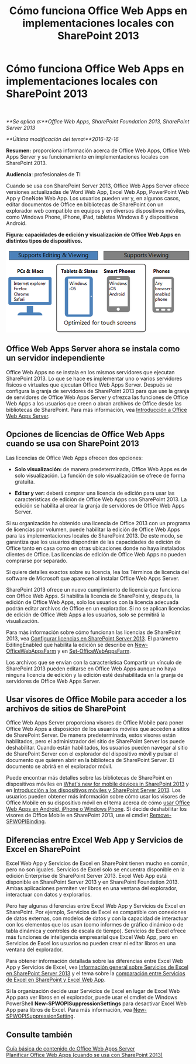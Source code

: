 ﻿---
title: Cómo funciona Office Web Apps en implementaciones locales con SharePoint 2013
TOCTitle: Office Web Apps en implementaciones locales con SharePoint 2013
ms:assetid: 8480064e-14a4-4b46-ad6b-0c836b192af2
ms:mtpsurl: https://technet.microsoft.com/es-es/library/Ff431685(v=office.15)
ms:contentKeyID: 48793531
ms.date: 01/30/2018
mtps_version: v=office.15
ms.translationtype: HT
---

# Cómo funciona Office Web Apps en implementaciones locales con SharePoint 2013

 

_**Se aplica a:**Office Web Apps, SharePoint Foundation 2013, SharePoint Server 2013_

_**Última modificación del tema:**2016-12-16_

**Resumen:** proporciona información acerca de Office Web Apps, Office Web Apps Server y su funcionamiento en implementaciones locales con SharePoint 2013.

**Audiencia**: profesionales de TI

Cuando se usa con SharePoint Server 2013, Office Web Apps Server ofrece versiones actualizadas de Word Web App, Excel Web App, PowerPoint Web App y OneNote Web App. Los usuarios pueden ver y, en algunos casos, editar documentos de Office en bibliotecas de SharePoint con un explorador web compatible en equipos y en diversos dispositivos móviles, como Windows Phone, iPhone, iPad, tabletas Windows 8 y dispositivos Android.


**Figura: capacidades de edición y visualización de Office Web Apps en distintos tipos de dispositivos.**

![Un gráfico en el que se resumen las capacidades de edición y visualización de Office Web Apps en distintos tipos de dispositivos. Se destacan aquellos que están optimizados para las pantallas táctiles.](images/Ff431685.8bf76669-f511-4e02-8ed3-d658e9e746f0(Office.15).gif "Un gráfico en el que se resumen las capacidades de edición y visualización de Office Web Apps en distintos tipos de dispositivos. Se destacan aquellos que están optimizados para las pantallas táctiles.")

## Office Web Apps Server ahora se instala como un servidor independiente

Office Web Apps no se instala en los mismos servidores que ejecutan SharePoint 2013. Lo que se hace es implementar uno o varios servidores físicos o virtuales que ejecutan Office Web Apps Server. Después se configura la granja de servidores de SharePoint 2013 para que use la granja de servidores de Office Web Apps Server y ofrezca las funciones de Office Web Apps a los usuarios que creen o abran archivos de Office desde las bibliotecas de SharePoint. Para más información, vea [Introducción a Office Web Apps Server](office-web-apps-server-overview.md).

## Opciones de licencias de Office Web Apps cuando se usa con SharePoint 2013

Las licencias de Office Web Apps ofrecen dos opciones:

  - **Solo visualización:** de manera predeterminada, Office Web Apps es de solo visualización. La función de solo visualización se ofrece de forma gratuita.

  - **Editar y ver:** deberá comprar una licencia de edición para usar las características de edición de Office Web Apps con SharePoint 2013. La edición se habilita al crear la granja de servidores de Office Web Apps Server.

Si su organización ha obtenido una licencia de Office 2013 con un programa de licencias por volumen, puede habilitar la edición de Office Web Apps para las implementaciones locales de SharePoint 2013. De este modo, se garantiza que los usuarios dispondrán de las capacidades de edición de Office tanto en casa como en otras ubicaciones donde no haya instalados clientes de Office. Las licencias de edición de Office Web Apps no pueden comprarse por separado.

Si quiere detalles exactos sobre su licencia, lea los Términos de licencia del software de Microsoft que aparecen al instalar Office Web Apps Server.

SharePoint 2013 ofrece un nuevo cumplimiento de licencia que funciona con Office Web Apps. Si habilita la licencia de SharePoint y, después, la edición de Office Web Apps, solo los usuarios con la licencia adecuada podrán editar archivos de Office en un explorador. Si no se aplican licencias de edición de Office Web Apps a los usuarios, solo se permitirá la visualización.

Para más información sobre cómo funcionan las licencias de SharePoint 2013, vea [Configurar licencias en SharePoint Server 2013](https://technet.microsoft.com/es-es/library/jj219627\(v=office.15\)). El parámetro EditingEnabled que habilita la edición se describe en [New-OfficeWebAppsFarm](https://docs.microsoft.com/en-us/powershell/module/officewebapps/new-officewebappsfarm?view=officewebapps-ps) y en [Set-OfficeWebAppsFarm](https://docs.microsoft.com/en-us/powershell/module/officewebapps/set-officewebappsfarm?view=officewebapps-ps).

Los archivos que se envían con la característica Compartir un vínculo de SharePoint 2013 pueden editarse en Office Web Apps aunque no haya ninguna licencia de edición y la edición esté deshabilitada en la granja de servidores de Office Web Apps Server.

## Usar visores de Office Mobile para acceder a los archivos de sitios de SharePoint

Office Web Apps Server proporciona visores de Office Mobile para poner Office Web Apps a disposición de los usuarios móviles que acceden a sitios de SharePoint Server. De manera predeterminada, estos visores están habilitados, pero el administrador del sitio de SharePoint Server los puede deshabilitar. Cuando están habilitados, los usuarios pueden navegar al sitio de SharePoint Server con el explorador del dispositivo móvil y pulsar el documento que quieren abrir en la biblioteca de SharePoint Server. El documento se abrirá en el explorador móvil.

Puede encontrar más detalles sobre las bibliotecas de SharePoint en dispositivos móviles en [What's new for mobile devices in SharePoint 2013](https://technet.microsoft.com/es-es/library/fp161352\(v=office.15\)) y en [Introducción a los dispositivos móviles y SharePoint Server 2013](https://technet.microsoft.com/es-es/library/fp161351\(v=office.15\)). Los usuarios pueden obtener más información sobre cómo usar los visores de Office Mobile en su dispositivo móvil en el tema acerca de cómo [usar Office Web Apps en Android, iPhone o Windows Phone](http://office.microsoft.com/es-es/web-apps-help/usar-office-web-apps-en-android-iphone-o-windows-phone-ha010389583.aspx). Si decide deshabilitar los visores de Office Mobile en SharePoint 2013, use el cmdlet [Remove-SPWOPIBinding](https://docs.microsoft.com/en-us/powershell/module/sharepoint-server/Remove-SPWOPIBinding?view=sharepoint-ps).

## Diferencias entre Excel Web App y Servicios de Excel en SharePoint

Excel Web App y Servicios de Excel en SharePoint tienen mucho en común, pero no son iguales. Servicios de Excel solo se encuentra disponible en la edición Enterprise de SharePoint Server 2013. Excel Web App está disponible en SharePoint Server 2013 y en SharePoint Foundation 2013. Ambas aplicaciones permiten ver libros en una ventana del explorador, interactuar con datos y explorarlos.

Pero hay algunas diferencias entre Excel Web App y Servicios de Excel en SharePoint. Por ejemplo, Servicios de Excel es compatible con conexiones de datos externas, con modelos de datos y con la capacidad de interactuar con los elementos que los usan (como informes de gráfico dinámico o de tabla dinámica y controles de escala de tiempo). Servicios de Excel ofrece más funciones de inteligencia empresarial que Excel Web App, pero en Servicios de Excel los usuarios no pueden crear ni editar libros en una ventana del explorador.

Para obtener información detallada sobre las diferencias entre Excel Web App y Servicios de Excel, vea [Información general sobre Servicios de Excel en SharePoint Server 2013](https://technet.microsoft.com/es-es/library/ee424405\(v=office.15\)) y el tema sobre la [comparación entre Servicios de Excel en SharePoint y Excel Web App](http://office.microsoft.com/es-es/comparing-excel-services-in-sharepoint-to-excel-web-app-ha102832426.aspx).

Si la organización decide usar Servicios de Excel en lugar de Excel Web App para ver libros en el explorador, puede usar el cmdlet de Windows PowerShell **New-SPWOPISuppressionSettings** para desactivar Excel Web App para libros de Excel. Para más información, vea [New-SPWOPISuppressionSetting](https://docs.microsoft.com/en-us/powershell/module/sharepoint-server/New-SPWOPISuppressionSetting?view=sharepoint-ps).

## Consulte también


[Guía básica de contenido de Office Web Apps Server](content-roadmap-for-office-web-apps-server.md)  
[Planificar Office Web Apps (cuando se usa con SharePoint 2013)](plan-office-web-apps-used-with-sharepoint-2013.md)  
  

[](plan-office-web-apps-used-with-sharepoint-2013.md)

